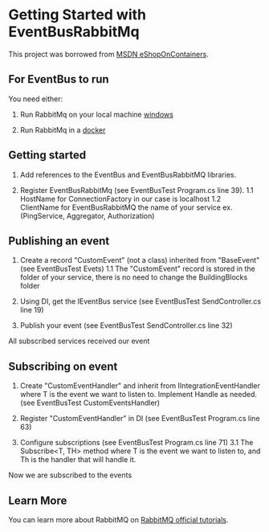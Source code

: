 # Getting Started with EventBusRabbitMq

This project was borrowed from [MSDN eShopOnContainers](https://github.com/dotnet-architecture/eShopOnContainers).

## For EventBus to run

You need either: 

1. Run RabbitMq on your local machine
    [windows](https://community.chocolatey.org/packages/rabbitmq)

2. Run RabbitMq in a [docker](https://hub.docker.com/_/rabbitmq)

## Getting started

1. Add references to the EventBus and EventBusRabbitMQ libraries.

1. Register EventBusRabbitMq (see EventBusTest Program.cs line 39).
    1.1 HostName for ConnectionFactory in our case is localhost
    1.2 ClientName for EventBusRabbitMQ the name of your service
        ex. (PingService, Aggregator, Authorization)

## Publishing an event

1. Create a record "CustomEvent" (not a class) inherited from "BaseEvent" (see  EventBusTest Evets)
    1.1 The "CustomEvent" record is stored in the folder of your service, there is no need to change the BuildingBlocks folder

2. Using DI, get the IEventBus service (see EventBusTest SendController.cs line 19)

3. Publish your event (see EventBusTest SendController.cs line 32)

All subscribed services received our event

## Subscribing on event

1. Create "CustomEventHandler<T>" and inherit from IIntegrationEventHandler<T>
    where T is the event we want to listen to. Implement Handle as needed. (see EventBusTest CustomEventsHandler)

2. Register "CustomEventHandler" in DI (see EventBusTest Program.cs line 63)

3. Configure subscriptions (see EventBusTest Program.cs line 71)
    3.1 The Subscribe<T, TH> method where T is the event we want to listen to, and Th is the handler that will handle it.

Now we are subscribed to the events

## Learn More

You can learn more about RabbitMQ on [RabbitMQ official tutorials](https://www.rabbitmq.com/getstarted.html).
